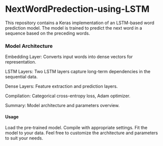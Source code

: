 # NextWordPredection-using-LSTM
This repository contains a Keras implementation of an LSTM-based word prediction model. The model is trained to predict the next word in a sequence based on the preceding words.

### Model Architecture
Embedding Layer: Converts input words into dense vectors for representation.

LSTM Layers: Two LSTM layers capture long-term dependencies in the sequential data.

Dense Layers: Feature extraction and prediction layers.

Compilation: Categorical cross-entropy loss, Adam optimizer.

Summary: Model architecture and parameters overview.

#### Usage
Load the pre-trained model.
Compile with appropriate settings.
Fit the model to your data.
Feel free to customize the architecture and parameters to suit your needs.
